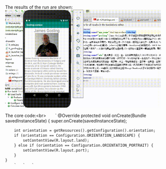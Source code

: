 The results of the run are shown:
![image](GoslingLovelace.gif)

The core code:\<br>
    `   `   `
    @Override
    protected void onCreate(Bundle savedInstanceState) {
        super.onCreate(savedInstanceState);

        int orientation = getResources().getConfiguration().orientation;
        if (orientation == Configuration.ORIENTATION_LANDSCAPE) {
            setContentView(R.layout.land);
        } else if (orientation == Configuration.ORIENTATION_PORTRAIT) {
            setContentView(R.layout.port);
        }
    }
        `   `   `
 

